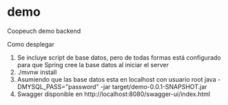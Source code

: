 # demo
Coopeuch demo backend

Como desplegar
1. Se incluye script de base datos, pero de todas formas está configurado para que Spring cree la base datos al iniciar el server
2. ./mvnw install    
3. Asumiendo que las base datos esta en localhost con usuario root
java -DMYSQL_PASS="password" -jar target/demo-0.0.1-SNAPSHOT.jar
4. Swagger disponible en http://localhost:8080/swagger-ui/index.html
